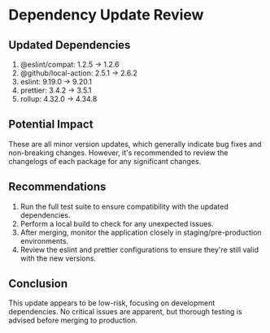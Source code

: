 
# Dependency Update Review

## Updated Dependencies
1. @eslint/compat: 1.2.5 -> 1.2.6
2. @github/local-action: 2.5.1 -> 2.6.2
3. eslint: 9.19.0 -> 9.20.1
4. prettier: 3.4.2 -> 3.5.1
5. rollup: 4.32.0 -> 4.34.8

## Potential Impact
These are all minor version updates, which generally indicate bug fixes and non-breaking changes. However, it's recommended to review the changelogs of each package for any significant changes.

## Recommendations
1. Run the full test suite to ensure compatibility with the updated dependencies.
2. Perform a local build to check for any unexpected issues.
3. After merging, monitor the application closely in staging/pre-production environments.
4. Review the eslint and prettier configurations to ensure they're still valid with the new versions.

## Conclusion
This update appears to be low-risk, focusing on development dependencies. No critical issues are apparent, but thorough testing is advised before merging to production.
